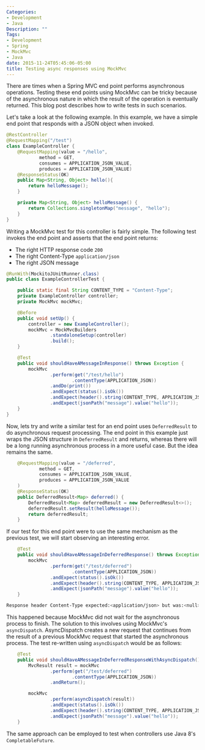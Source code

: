 ```yaml
---
Categories:
- Development
- Java
Description: ""
Tags:
- Development
- Spring
- MockMvc
- Java
date: 2015-11-24T05:45:06-05:00
title: Testing async responses using MockMvc
---
```

There are times when a Spring MVC end point performs asynchronous operations. Testing these end points using MockMvc can be tricky because of the asynchronous nature in which the result of the operation is eventually returned. This blog post describes how to write tests in such scenarios.

<!--more-->

Let's take a look at the following example. In this example, we have a simple end point that responds with a JSON object when invoked.

```java
@RestController
@RequestMapping("/test")
class ExampleController {
    @RequestMapping(value = "/hello",
            method = GET,
            consumes = APPLICATION_JSON_VALUE,
            produces = APPLICATION_JSON_VALUE)
    @ResponseStatus(OK)
    public Map<String, Object> hello(){
        return helloMessage();
    }

    private Map<String, Object> helloMessage() {
        return Collections.singletonMap("message", "hello");
    }
}
```

Writing a MockMvc test for this controller is fairly simple. The following test invokes the end point and asserts that the end point returns:

* The right HTTP response code `200`
* The right Content-Type `application/json`
* The right JSON message

```java
@RunWith(MockitoJUnitRunner.class)
public class ExampleControllerTest {

    public static final String CONTENT_TYPE = "Content-Type";
    private ExampleController controller;
    private MockMvc mockMvc;

    @Before
    public void setUp() {
        controller = new ExampleController();
        mockMvc = MockMvcBuilders
                .standaloneSetup(controller)
                .build();
    }

    @Test
    public void shouldHaveAMessageInResponse() throws Exception {
        mockMvc
                .perform(get("/test/hello")
                        .contentType(APPLICATION_JSON))
                .andDo(print())
                .andExpect(status().isOk())
                .andExpect(header().string(CONTENT_TYPE, APPLICATION_JSON_VALUE))
                .andExpect(jsonPath("message").value("hello"));
    }
}

```

Now, lets try and write a similar test for an end point uses `DeferredResult` to do asynchronous request processing. The end point in this example just wraps the JSON structure in `DeferredResult` and returns, whereas there will be a long running asynchronous process in a more useful case. But the idea remains the same.

```java
    @RequestMapping(value = "/deferred",
            method = GET,
            consumes = APPLICATION_JSON_VALUE,
            produces = APPLICATION_JSON_VALUE
    )
    @ResponseStatus(OK)
    public DeferredResult<Map> deferred() {
        DeferredResult<Map> deferredResult = new DeferredResult<>();
        deferredResult.setResult(helloMessage());
        return deferredResult;
    }
```

If our test for this end point were to use the same mechanism as the previous test, we will start observing an interesting error.

```java
    @Test
    public void shouldHaveAMessageInDeferredResponse() throws Exception {
        mockMvc
                .perform(get("/test/deferred")
                        .contentType(APPLICATION_JSON))
                .andExpect(status().isOk())
                .andExpect(header().string(CONTENT_TYPE, APPLICATION_JSON_VALUE))
                .andExpect(jsonPath("message").value("hello"));
    }
```

```bash
Response header Content-Type expected:<application/json> but was:<null>
```

This happened because MockMvc did not wait for the asynchronous process to finish. The solution to this involves using MockMvc's `asyncDispatch`. AsyncDispatch creates a new request that continues from the result of a previous MockMvc request that started the asynchronous process.
The test re-written using `asyncDispatch` would be as follows:

```java
    @Test
    public void shouldHaveAMessageInDeferredResponseWithAsyncDispatch() throws Exception {
        MvcResult result = mockMvc
                .perform(get("/test/deferred")
                        .contentType(APPLICATION_JSON))
                .andReturn();

        mockMvc
                .perform(asyncDispatch(result))
                .andExpect(status().isOk())
                .andExpect(header().string(CONTENT_TYPE, APPLICATION_JSON_VALUE))
                .andExpect(jsonPath("message").value("hello"));
    }
```

The same approach can be employed to test when controllers use Java 8's `CompletableFuture`.
